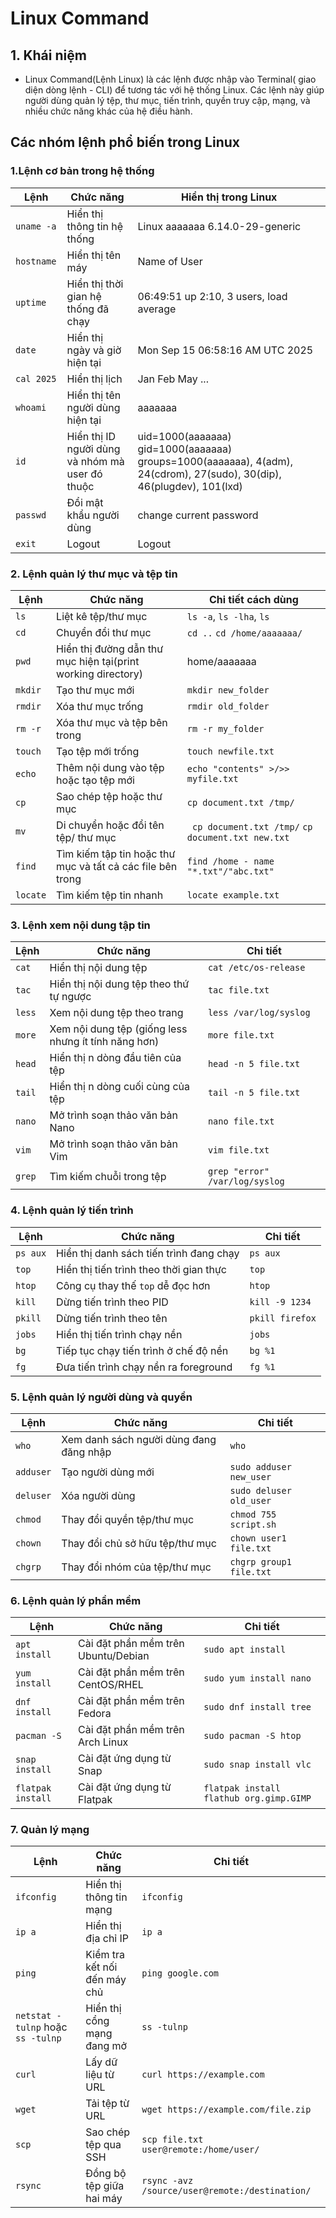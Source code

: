 # Linux Command
## 1. Khái niệm
- Linux Command(Lệnh Linux) là các lệnh được nhập vào Terminal( giao diện dòng lệnh - CLI) để tương tác với hệ thống Linux. Các lệnh này giúp người dùng quản lý tệp, thư mục, tiến trình, quyền truy cập, mạng, và nhiều chức năng khác của hệ điều hành.
## Các nhóm lệnh phổ biến trong Linux
### 1.Lệnh cơ bản trong hệ thống
| Lệnh | Chức năng | Hiển thị trong Linux |
|-------|---------|---------|
| `uname -a` | Hiển thị thông tin hệ thống|Linux aaaaaaa 6.14.0-29-generic|
| `hostname` | Hiển thị tên máy | Name of User|
| `uptime` | Hiển thị thời gian hệ thống đã chạy | 06:49:51 up 2:10, 3 users, load average |
| `date` | Hiển thị ngày và giờ hiện tại | Mon Sep 15 06:58:16 AM UTC 2025 |
| `cal 2025 `| Hiển thị lịch | Jan Feb May ...|
| `whoami `| Hiển thị tên người dùng hiện tại | aaaaaaa|
| `id ` | Hiển thị ID người dùng và nhóm mà user đó thuộc | uid=1000(aaaaaaa) gid=1000(aaaaaaa) groups=1000(aaaaaaa), 4(adm), 24(cdrom), 27(sudo), 30(dip), 46(plugdev), 101(lxd) |
| `passwd` | Đổi mật khẩu người dùng | change current password |
| `exit` | Logout | Logout |

### 2. Lệnh quản lý thư mục và tệp tin
| Lệnh | Chức năng | Chi tiết cách dùng |
|------|-----------|----------------------|
|`ls`| Liệt kê tệp/thư mục | `ls -a`, `ls -lha`, `ls`|
|`cd`| Chuyển đổi thư mục | `cd ..` `cd /home/aaaaaaa/` |
|`pwd`| Hiển thị đường dẫn thư mục hiện tại(print working directory) | home/aaaaaaa |
|`mkdir`| Tạo thư mục mới | `mkdir new_folder`|
|`rmdir`| Xóa thư mục trống | `rmdir old_folder`|
|`rm -r`| Xóa thư mục và tệp bên trong | `rm -r my_folder`|
|`touch`| Tạo tệp mới trống | `touch newfile.txt`|
|`echo`| Thêm nội dung vào tệp hoặc tạo tệp mới | `echo "contents" >/>> myfile.txt` |
|`cp`| Sao chép tệp hoặc thư mục | `cp document.txt /tmp/` |
|`mv`| Di chuyển hoặc đổi tên tệp/ thư mục| ` cp document.txt /tmp/` `cp document.txt new.txt`|
|`find`| Tìm kiếm tập tin hoặc thư mục và tất cả các file bên trong| `find /home - name "*.txt"/"abc.txt"` |
|`locate`| Tìm kiếm tệp tin nhanh | `locate example.txt`|

### 3. Lệnh xem nội dung tập tin 
| Lệnh| Chức năng | Chi tiết |
|------|----------|----------|
| `cat`| Hiển thị nội dung tệp| `cat /etc/os-release`|
|`tac`| Hiển thị nội dung tệp theo thứ tự ngược| `tac file.txt`|
|`less`| Xem nội dung tệp theo trang | `less /var/log/syslog`|
|`more`| Xem nội dung tệp (giống less nhưng ít tính năng hơn)| `more file.txt`|
|`head`| Hiển thị n dòng đầu tiên của tệp | `head -n 5 file.txt`|
|`tail`| Hiển thị n dòng cuối cùng của tệp | `tail -n 5 file.txt`|
|`nano`| Mở trình soạn thảo văn bản Nano | `nano file.txt`|
|`vim`| Mở trình soạn thảo văn bản Vim | `vim file.txt`|
|`grep`| Tìm kiếm chuỗi trong tệp | `grep "error" /var/log/syslog`|

### 4. Lệnh quản lý tiến trình
|Lệnh| Chức năng | Chi tiết |
|-----|-----------|------------|
| `ps aux`| Hiển thị danh sách tiến trình đang chạy | `ps aux`|
|`top`| Hiển thị tiến trình theo thời gian thực| `top`|
|`htop`| Công cụ thay thế `top` dễ đọc hơn| `htop`|
|`kill`| Dừng tiến trình theo PID| `kill -9 1234`|
|`pkill`| Dừng tiến trình theo tên | `pkill firefox`|
|`jobs`| Hiển thị tiến trình chạy nền | `jobs`|
|`bg`| Tiếp tục chạy tiến trình ở chế độ nền | `bg %1`|
|`fg`| Đưa tiến trình chạy nền ra foreground| `fg %1`|

### 5. Lệnh quản lý người dùng và quyền
| Lệnh | Chức năng | Chi tiết |
|-------|-----------|---------|
|`who`| Xem danh sách người dùng đang đăng nhập| `who`|
|`adduser`| Tạo người dùng mới | `sudo adduser new_user`|
|`deluser`| Xóa người dùng | `sudo deluser old_user`|
|`chmod`| Thay đổi quyền tệp/thư mục | `chmod 755 script.sh`|
|`chown`| Thay đổi chủ sở hữu tệp/thư mục | `chown user1 file.txt`|
|`chgrp`| Thay đổi nhóm của tệp/thư mục| `chgrp group1 file.txt`|

### 6. Lệnh quản lý phần mềm
|Lệnh | Chức năng | Chi tiết |
|-----|-----------|----------|
|`apt install`| Cài đặt phần mềm trên Ubuntu/Debian | `sudo apt install`|
|`yum install`| Cài đặt phần mềm trên CentOS/RHEL | `sudo yum install nano`|
|`dnf install`| Cài đặt phần mềm trên Fedora | `sudo dnf install tree`|
|`pacman -S`| Cài đặt phần mềm trên Arch Linux| `sudo pacman -S htop`|
|`snap install`| Cài đặt ứng dụng từ Snap | `sudo snap install vlc`|
|`flatpak install`| Cài đặt ứng dụng từ Flatpak | `flatpak install flathub org.gimp.GIMP`|

### 7. Quản lý mạng
| Lệnh | Chức năng | Chi tiết |
|-------|---------|----------|
| `ifconfig`| Hiển thị thông tin mạng | `ifconfig`|
| `ip a`| Hiển thị địa chỉ IP |`ip a`|
|`ping`| Kiểm tra kết nối đến máy chủ| `ping google.com`|
|`netstat - tulnp` hoặc `ss -tulnp`| Hiển thị cổng mạng đang mở | `ss -tulnp`|
|`curl`| Lấy dữ liệu từ URL | `curl https://example.com`|
|`wget`| Tải tệp từ URL | `wget https://example.com/file.zip`|
|`scp`| Sao chép tệp qua SSH | `scp file.txt user@remote:/home/user/`|
|`rsync`| Đồng bộ tệp giữa hai máy | `rsync -avz /source/user@remote:/destination/`|
